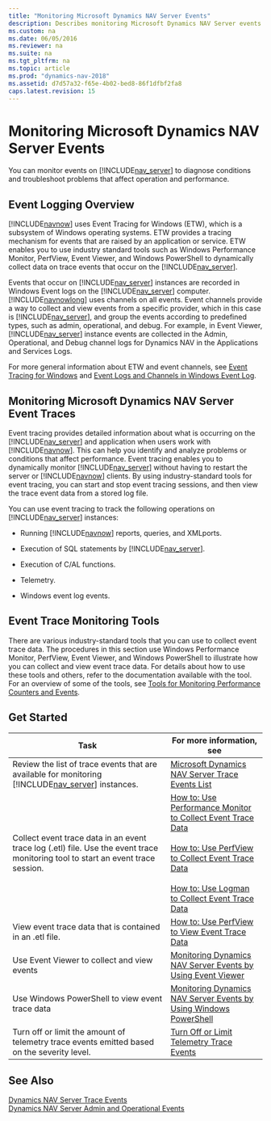 ```yaml
---
title: "Monitoring Microsoft Dynamics NAV Server Events"
description: Describes monitoring Microsoft Dynamics NAV Server events to diagnose conditions and troubleshoot problems that affect operation and performance.
ms.custom: na
ms.date: 06/05/2016
ms.reviewer: na
ms.suite: na
ms.tgt_pltfrm: na
ms.topic: article
ms.prod: "dynamics-nav-2018"
ms.assetid: d7d57a32-f65e-4b02-bed8-86f1dfbf2fa8
caps.latest.revision: 15
---
```

# Monitoring Microsoft Dynamics NAV Server Events
You can monitor events on [!INCLUDE[nav_server](includes/nav_server_md.md)] to diagnose conditions and troubleshoot problems that affect operation and performance.  

## Event Logging Overview  
 [!INCLUDE[navnow](includes/navnow_md.md)] uses Event Tracing for Windows \(ETW\), which is a subsystem of Windows operating systems. ETW provides a tracing mechanism for events that are raised by an application or service. ETW enables you to use industry standard tools such as Windows Performance Monitor, PerfView, Event Viewer, and Windows PowerShell to dynamically collect data on trace events that occur on the [!INCLUDE[nav_server](includes/nav_server_md.md)].  

 Events that occur on [!INCLUDE[nav_server](includes/nav_server_md.md)] instances are recorded in Windows Event logs on the [!INCLUDE[nav_server](includes/nav_server_md.md)] computer. [!INCLUDE[navnowlong](includes/navnowlong_md.md)] uses channels on all events. Event channels provide a way to collect and view events from a specific provider, which in this case is [!INCLUDE[nav_server](includes/nav_server_md.md)], and group the events according to predefined types, such as admin, operational, and debug. For example, in Event Viewer, [!INCLUDE[nav_server](includes/nav_server_md.md)] instance events are collected in the Admin, Operational, and Debug channel logs for Dynamics NAV in the Applications and Services Logs.  

 For more general information about ETW and event channels, see [Event Tracing for Windows](https://go.microsoft.com/fwlink/?LinkID=313939) and [Event Logs and Channels in Windows Event Log](https://go.microsoft.com/fwlink/?LinkID=517298).  

## Monitoring Microsoft Dynamics NAV Server Event Traces
Event tracing provides detailed information about what is occurring on the [!INCLUDE[nav_server](includes/nav_server_md.md)] and application when users work with [!INCLUDE[navnow](includes/navnow_md.md)]. This can help you identify and analyze problems or conditions that affect performance. Event tracing enables you to dynamically monitor [!INCLUDE[nav_server](includes/nav_server_md.md)] without having to restart the server or [!INCLUDE[navnow](includes/navnow_md.md)] clients. By using industry-standard tools for event tracing, you can start and stop event tracing sessions, and then view the trace event data from a stored log file.  
  
You can use event tracing to track the following operations on [!INCLUDE[nav_server](includes/nav_server_md.md)] instances:  
  
-   Running [!INCLUDE[navnow](includes/navnow_md.md)] reports, queries, and XMLports.  
  
-   Execution of SQL statements by [!INCLUDE[nav_server](includes/nav_server_md.md)].  
  
-   Execution of C/AL functions.  

-   Telemetry. 
  
-   Windows event log events.  
  
## Event Trace Monitoring Tools  
There are various industry-standard tools that you can use to collect event trace data. The procedures in this section use Windows Performance Monitor, PerfView, Event Viewer, and Windows PowerShell to illustrate how you can collect and view event trace data. For details about how to use these tools and others, refer to the documentation available with the tool. For an overview of some of the tools, see [Tools for Monitoring Performance Counters and Events](Tools-for-Monitoring-Performance-Counters-and-Events.md). 
  
## <a name="GetStartedEvents"></a>Get Started  
  
|Task|For more information, see|  
|----------|-------------------------------|  
|Review the list of trace events that are available for monitoring [!INCLUDE[nav_server](includes/nav_server_md.md)] instances.|[Microsoft Dynamics NAV Server Trace Events List](Microsoft-Dynamics-NAV-Server-Trace-Events.md)|  
|Collect event trace data in an event trace log \(.etl\) file. Use the event trace monitoring tool to start an event trace session.|[How to: Use Performance Monitor to Collect Event Trace Data](How-to--Use-Performance-Monitor-to-Collect-Event-Trace-Data.md)<br /><br /> [How to: Use PerfView to Collect Event Trace Data](How-to--Use-PerfView-to-Collect-Event-Trace-Data.md)<br /><br />[How to: Use Logman to Collect Event Trace Data](How-to--Use-Logman-to-Collect-Event-Trace-Data.md)|  
|View event trace data that is contained in an .etl file.|[How to: Use PerfView to View Event Trace Data](How-to--Use-PerfView-to-View-Event-Trace-Data.md)|  
|Use Event Viewer to collect and view events |[Monitoring Dynamics NAV Server Events by Using Event Viewer](Monitoring-Microsoft-Dynamics-NAV-Server-Events-in-the-Windows-Event-Log.md) |  
|Use Windows PowerShell to view event trace data|[Monitoring Dynamics NAV Server Events by Using Windows PowerShell](Monitoring-Microsoft-Dynamics-NAV-Server-Events-with-PowerShell.md)|
|Turn off or limit the amount of telemetry trace events emitted based on the severity level.|[Turn Off or Limit Telemetry Trace Events](disable-limit-telemetry-events.md)|   
  
## See Also    
[Dynamics NAV Server Trace Events](Microsoft-Dynamics-NAV-Server-Trace-Events.md)  
[Dynamics NAV Server Admin and Operational Events](Microsoft-Dynamics-NAV-Server-Events.md)  
